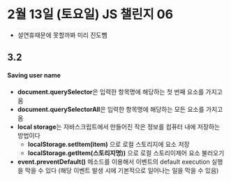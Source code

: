 # 2월 13일 (토요일) JS 챌린지 06
- 설연휴때문에 못할까봐 미리 진도뺌

## 3.2
#### Saving user name
- **document.querySelector**은 입력한 항목명에 해당하는 첫 번째 요소를 가지고 옴
- **document.querySelectorAll**은 입력한 항목명에 해당하는 모든 요소를 가지고 옴
- **local storage**는 자바스크립트에서 만들어진 작은 정보를 컴퓨터 내에 저장하는 방법이다
    - **localStorage.setItem(item)** 으로 로컬 스토리지에 요소 저장
    - **localStorage.getItem(스토리지명))** 으로 로컬 스토리이제어 요소 불러오기
- **event.preventDefault()** 메소드를 이용해서 이벤트의 default execution 실행을 막을 수 있다 (해당 이벤트 발생 시에 기본적으로 일어나는 일을 막을 수 있음)
